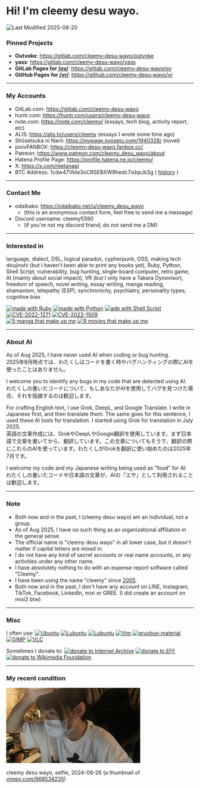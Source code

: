 # Hi! I'm cleemy desu wayo.

![Last Modified 2025-08-20](https://img.shields.io/badge/Last%20Modified-2025--08--20-brightgreen)

### Pinned Projects

- **Outvoke**: https://gitlab.com/cleemy-desu-wayo/outvoke  
- **yass**: https://gitlab.com/cleemy-desu-wayo/yass  
- **GitLab Pages for [/ov/](https://cleemy-desu-wayo.gitlab.io/ov/)**: https://gitlab.com/cleemy-desu-wayo/ov
- **GitHub Pages for [/vr/](https://cleemy-desu-wayo.github.io/vr/)**: https://github.com/cleemy-desu-wayo/vr

---

### My Accounts

- GitLab.com: https://gitlab.com/cleemy-desu-wayo
- huntr.com: https://huntr.com/users/cleemy-desu-wayo
- note.com: https://note.com/cleemy/ (essays, tech blog, activity report, etc)
- ALIS: https://alis.to/users/cleemy (essays I wrote some time ago)
- Shōsetsuka ni Narō: https://mypage.syosetu.com/1940328/ (novel)
- pixivFANBOX: https://cleemy-desu-wayo.fanbox.cc/
- Patreon: https://www.patreon.com/cleemy_desu_wayo/about
- Hatena Profile Page: https://profile.hatena.ne.jp/cleemy/
- X: https://x.com/metanagi
- BTC Address: 1cdw47Vkte3oCRSEBXW9hedc7ixbpJkSg ( [history](https://chainflyer.bitflyer.jp/Address/1cdw47Vkte3oCRSEBXW9hedc7ixbpJkSg) )

---

### Contact Me

- odaibako: https://odaibako.net/u/cleemy_desu_wayo
    - (this is an anonymous contact form, feel free to send me a message)
- Discord username: cleemy5590
    - (if you're not my discord friend, do not send me a DM)

---

### Interested in

language, dialect, DSL, logical paradox, cypherpunk, OSS, making tech doujinshi (but I haven't been able to print any books yet), Ruby, Python, Shell Script, vulnerability, bug hunting, single-board computer, retro game, AI (mainly about social impact), VR (but I only have a Takara Dynovisor), freedom of speech, novel writing, essay writing, manga reading, shamanism, telepathy (ESP), synchronicity, psychiatry, personality types, cognitive bias


[![made with Ruby](https://img.shields.io/badge/made%20with-Ruby-CC342D.svg?logo=ruby)](https://en.wikipedia.org/wiki/Ruby_(programming_language))
[![made with Python](https://img.shields.io/badge/made%20with-Python-F9DC3E.svg?logo=python&logoColor=white)](https://en.wikipedia.org/wiki/Python_(programming_language))
[![ade with Shell Script](https://img.shields.io/badge/made%20with-Shell%20Script-1F1A1C.svg?logo=gnubash&logoColor=white)](https://en.wikipedia.org/wiki/Shell_script)
[![CVE-2022-1271](https://img.shields.io/badge/I%20found-CVE--2022--1271-000000.svg)](https://nvd.nist.gov/vuln/detail/CVE-2022-1271)
[![CVE-2022-1509](https://img.shields.io/badge/I%20found-CVE--2022--1509-000000.svg)](https://huntr.dev/bounties/09e69dff-f281-4e51-8312-ed7ab7606338/)  
[![5 manga that make up me](https://img.shields.io/badge/5%20manga-that%20make%20up%20me-226a59.svg)](https://archive.md/L0tSL)
[![9 movies that make up me](https://img.shields.io/badge/9%20movies-that%20make%20up%20me-294AAB.svg)](https://archive.md/vsnvi)

---

### About AI

As of Aug 2025, I have never used AI when coding or bug hunting.  
2025年8月時点では、わたくしはコードを書く時やバグハンティングの際にAIを使ったことはありません。

I welcome you to identify any bugs in my code that are detected using AI.  
わたくしの書いたコードについて、もしあなたがAIを使用してバグを見つけた場合、それを指摘するのは歓迎します。

For crafting English text, I use Grok, DeepL, and Google Translate. I write in Japanese first, and then translate them. The same goes for this sentence, I used these AI tools for translation. I started using Grok for translation in July 2025.  
英語の文章作成には、GrokやDeepLやGoogle翻訳を使用しています。まず日本語で文章を書いてから、翻訳しています。この文章についてもそうで、翻訳の際にこれらのAIを使っています。わたくしがGrokを翻訳に使い始めたのは2025年7月です。

I welcome my code and my Japanese writing being used as "food" for AI.  
わたくしの書いたコードや日本語の文章が、AIの「エサ」として利用されることは歓迎します。

---

### Note

- Both now and in the past, I (cleemy desu wayo) am an individual, not a group.
- As of Aug 2025, I have no such thing as an organizational affiliation in the general sense.
- The official name is "cleemy desu wayo" in all lower case, but it doesn't matter if capital letters are mixed in.
- I do not have any kind of secret accounts or real name accounts, or any activities under any other name.
- I have absolutely nothing to do with an expense report software called "Cleemy".
- I have been using the name "cleemy" since [2005](https://web.archive.org/web/20051030030928/http://d.hatena.ne.jp/cleemy/about).
- Both now and in the past, I don't have any account on LINE, Instagram, TikTok, Facebook, LinkedIn, mixi or GREE. (I did create an account on mixi2 btw)

---

### Misc

I often use:
[![Ubuntu](https://img.shields.io/badge/-Ubuntu-D64613.svg?logo=ubuntu&logoColor=white)](https://en.wikipedia.org/wiki/Ubuntu)
[![Lubuntu](https://img.shields.io/badge/-Kubuntu-007AC2.svg?logo=kubuntu)](https://en.wikipedia.org/wiki/Kubuntu)
[![Lubuntu](https://img.shields.io/badge/-Lubuntu-0065C2.svg?logo=lubuntu)](https://en.wikipedia.org/wiki/Lubuntu)
[![Vim](https://img.shields.io/badge/-Vim-262626.svg?logo=vim&logoColor=69B07A)](https://github.com/vim/vim)
[![gruvbox-material](https://img.shields.io/badge/-gruvbox--material-262626.svg?logo=vim&logoColor=69B07A)](https://github.com/sainnhe/gruvbox-material)
[![GIMP](https://img.shields.io/badge/-GIMP-5C5543.svg?logo=gimp)](https://gitlab.gnome.org/GNOME/gimp)
[![VLC](https://img.shields.io/badge/-VLC-F08000.svg?logo=vlcmediaplayer&logoColor=white)](https://github.com/videolan/vlc)

Sometimes I donate to:
[![donate to Internet Archive](https://img.shields.io/badge/donated%20to-Internet%20Archive-231E1E.svg)](https://help.archive.org/help/do-you-accept-cryptocurrency/)
[![donate to EFF](https://img.shields.io/badge/donated%20to-EFF-EC1E1E.svg)](https://www.eff.org/pages/other-ways-give-and-donor-support#crypto)
[![donate to Wikimedia Foundation](https://img.shields.io/badge/donated%20to-Wikimedia%20Foundation-006394.svg)](https://donate.wikipedia.org/wiki/Ways_to_Give)



---

### My recent condition

<img src="https://raw.githubusercontent.com/cleemy-desu-wayo/cleemy-desu-wayo/main/files/2024/photo_2024-06-26.png" width="360" height="202" alt="cleemy desu wayo, selfie, 2024-06-26" title="cleemy desu wayo, selfie, 2024-06-26">

cleemy desu wayo, selfie, 2024-06-26 (a thumbnail of [vimeo.com/968534235](https://vimeo.com/968534235))
